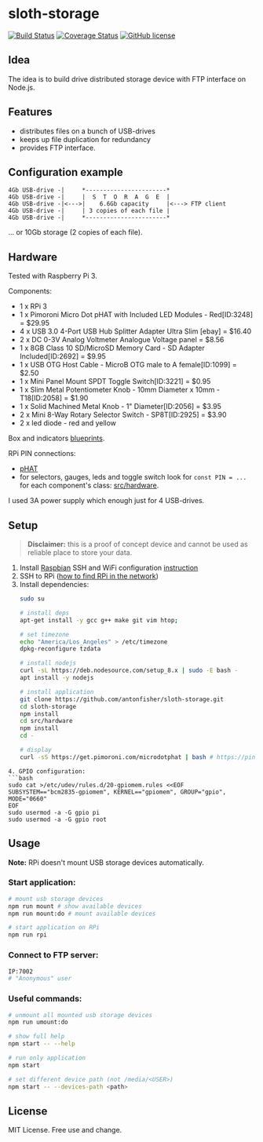 # sloth-storage

[![Build Status](https://travis-ci.org/antonfisher/sloth-storage.svg?branch=master)](https://travis-ci.org/antonfisher/sloth-storage)
[![Coverage Status](https://coveralls.io/repos/github/antonfisher/sloth-storage/badge.svg?branch=master)](https://coveralls.io/github/antonfisher/sloth-storage?branch=master)
[![GitHub license](https://img.shields.io/github/license/antonfisher/sloth-storage.svg)](https://github.com/antonfisher/sloth-storage/blob/master/LICENSE)

## Idea
The idea is to build drive distributed storage device with FTP interface on Node.js.

## Features
- distributes files on a bunch of USB-drives
- keeps up file duplication for redundancy
- provides FTP interface.

## Configuration example
```
4Gb USB-drive -|     *-----------------------*
4Gb USB-drive -|     |  S  T  O  R  A  G  E  |
4Gb USB-drive -|<--->|    6.6Gb capacity     |<---> FTP client
4Gb USB-drive -|     | 3 copies of each file |
4Gb USB-drive -|     *-----------------------*
```
... or 10Gb storage (2 copies of each file).

## Hardware

Tested with Raspberry Pi 3.

Components:
- 1 x RPi 3
- 1 x Pimoroni Micro Dot pHAT with Included LED Modules - Red[ID:3248] = $29.95
- 4 x USB 3.0 4-Port USB Hub Splitter Adapter Ultra Slim [ebay] = $16.40
- 2 x DC 0-3V Analog Voltmeter Analogue Voltage panel = $8.56
- 1 x 8GB Class 10 SD/MicroSD Memory Card - SD Adapter Included[ID:2692] = $9.95
- 1 x USB OTG Host Cable - MicroB OTG male to A female[ID:1099] = $2.50
- 1 x Mini Panel Mount SPDT Toggle Switch[ID:3221] = $0.95
- 1 x Slim Metal Potentiometer Knob - 10mm Diameter x 10mm - T18[ID:2058] = $1.90
- 1 x Solid Machined Metal Knob - 1" Diameter[ID:2056] = $3.95
- 2 x Mini 8-Way Rotary Selector Switch - SP8T[ID:2925] = $3.90
- 2 x led diode - red and yellow

Box and indicators [blueprints](./blueprints).

RPi PIN connections:
- [pHAT](https://pinout.xyz/pinout/micro_dot_phat)
- for selectors, gauges, leds and toggle switch look for `const PIN = ...` for each component's class:
   [src/hardware](src/hardware).

I used 3A power supply which enough just for 4 USB-drives.

## Setup

>**Disclaimer:** this is a proof of concept device and cannot be used as reliable place to store your data.

1. Install [Raspbian](https://www.raspberrypi.org/downloads/raspbian/)
   SSH and WiFi configuration [instruction](https://desertbot.io/blog/setup-pi-zero-w-headless-wifi)
2. SSH to RPi
   ([how to find RPi in the network](https://antonfisher.com/posts/2015/12/04/how-to-find-raspberry-pi-ip-address-dhcp/))
3. Install dependencies:
   ```bash
   sudo su

   # install deps
   apt-get install -y gcc g++ make git vim htop;

   # set timezone
   echo "America/Los_Angeles" > /etc/timezone
   dpkg-reconfigure tzdata

   # install nodejs
   curl -sL https://deb.nodesource.com/setup_8.x | sudo -E bash -
   apt install -y nodejs

   # install application
   git clone https://github.com/antonfisher/sloth-storage.git
   cd sloth-storage
   npm install
   cd src/hardware
   npm install
   cd -

   # display
   curl -sS https://get.pimoroni.com/microdotphat | bash # https://pinout.xyz/pinout/micro_dot_phat
```
4. GPIO configuration:
```bash
sudo cat >/etc/udev/rules.d/20-gpiomem.rules <<EOF
SUBSYSTEM=="bcm2835-gpiomem", KERNEL=="gpiomem", GROUP="gpio", MODE="0660"
EOF
sudo usermod -a -G gpio pi
sudo usermod -a -G gpio root
   ```

## Usage

**Note:** RPi doesn't mount USB storage devices automatically.

### Start application:
```bash
# mount usb storage devices
npm run mount # show available devices
npm run mount:do # mount available devices

# start application on RPi
npm run rpi
```

### Connect to FTP server:
```bash
IP:7002
# "Anonymous" user
```

### Useful commands:
```bash
# unmount all mounted usb storage devices
npm run umount:do

# show full help
npm start -- --help

# run only application
npm start

# set different device path (not /media/<USER>)
npm start -- --devices-path <path>
```

## License
MIT License. Free use and change.
